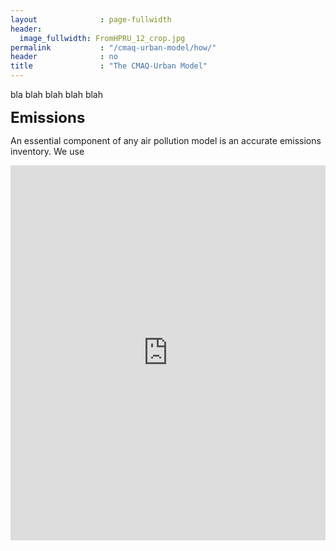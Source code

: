 ```yaml
---
layout              : page-fullwidth
header:
  image_fullwidth: FromHPRU_12_crop.jpg
permalink           : "/cmaq-urban-model/how/"
header				: no
title				: "The CMAQ-Urban Model"
---
```

bla blah blah blah blah

<font size="5">  
    <b>Emissions</b>
</font>  

An essential component of any air pollution model is an accurate emissions inventory.  We use 



<iframe src="https://erg-modelling.github.io/widgets/base58_NO2.html" height="600px" width="100%" style="border:none;"></iframe>